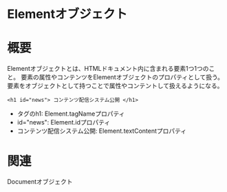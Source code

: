 # Elementオブジェクト
# 概要
Elementオブジェクトとは、HTMLドキュメント内に含まれる要素1つ1つのこと。
要素の属性やコンテンツをElementオブジェクトのプロパティとして扱う。
要素をオブジェクトとして持つことで属性やコンテントして扱えるようになる。

```
<h1 id="news"> コンテンツ配信システム公開 </h1>
```
- タグのh1: Element.tagNameプロパティ
- id="news": Element.idプロパティ
- コンテンツ配信システム公開: Element.textContentプロパティ

# 関連
Documentオブジェクト